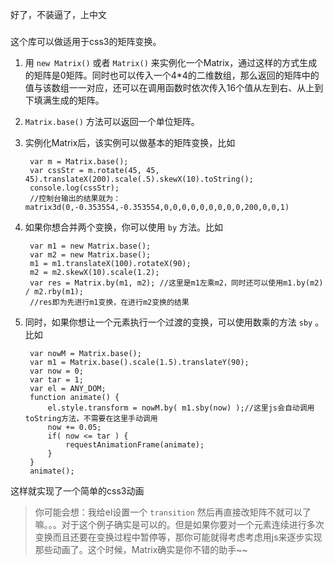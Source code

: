 好了，不装逼了，上中文
###
这个库可以做适用于css3的矩阵变换。

1. 用 `new Matrix()` 或者 `Matrix()` 来实例化一个Matrix，通过这样的方式生成的矩阵是0矩阵。同时也可以传入一个4*4的二维数组，那么返回的矩阵中的值与该数组一一对应，还可以在调用函数时依次传入16个值从左到右、从上到下填满生成的矩阵。

2. `Matrix.base()` 方法可以返回一个单位矩阵。

3. 实例化Matrix后，该实例可以做基本的矩阵变换，比如

		var m = Matrix.base();
		var cssStr = m.rotate(45, 45, 45).translateX(200).scale(.5).skewX(10).toString();
		console.log(cssStr);
		//控制台输出的结果就为：matrix3d(0,-0.353554,-0.353554,0,0,0,0,0,0,0,0,0,200,0,0,1)

4. 如果你想合并两个变换，你可以使用 `by` 方法。比如

		var m1 = new Matrix.base();
		var m2 = new Matrix.base();
		m1 = m1.translateX(100).rotateX(90);
		m2 = m2.skewX(10).scale(1.2);
		var res = Matrix.by(m1, m2); //这里是m1左乘m2，同时还可以使用m1.by(m2) / m2.rby(m1);
		//res即为先进行m1变换，在进行m2变换的结果

5. 同时，如果你想让一个元素执行一个过渡的变换，可以使用数乘的方法 `sby` 。比如

		var nowM = Matrix.base();
		var m1 = Matrix.base().scale(1.5).translateY(90);
		var now = 0;
		var tar = 1;
		var el = ANY_DOM;
		function animate() {
			el.style.transform = nowM.by( m1.sby(now) );//这里js会自动调用toString方法，不需要在这里手动调用
			now += 0.05;
			if( now <= tar ) {
				requestAnimationFrame(animate);
			}
		}
		animate();
		
这样就实现了一个简单的css3动画

>你可能会想：我给el设置一个 `transition` 然后再直接改矩阵不就可以了嘛。。。对于这个例子确实是可以的。但是如果你要对一个元素连续进行多次变换而且还要在变换过程中暂停等，那你可能就得考虑考虑用js来逐步实现那些动画了。这个时候，Matrix确实是你不错的助手~~